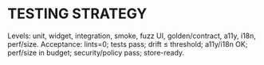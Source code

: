 # TESTING STRATEGY
Levels: unit, widget, integration, smoke, fuzz UI, golden/contract, a11y, i18n, perf/size.
Acceptance: lints=0; tests pass; drift ≤ threshold; a11y/i18n OK; perf/size in budget; security/policy pass; store-ready.
